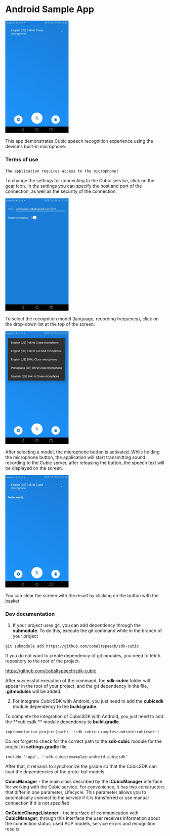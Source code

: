 # Android Sample App

<img src="https://raw.githubusercontent.com/cobaltspeech/examples-android/master/screenshot/photo_2020-03-11_18-03-51.jpg?token=ACSISJ4ILFORQ6MOUNCU4K26QM64M" width="200">

This app demonstrates Cubic speech recognition experience using the device's built-in microphone.

### Terms of use

`The application requires access to the microphone!`

To change the settings for connecting to the Cubic service, click on the gear icon. In the settings you can specify the host and port of the connection, as well as the security of the connection.

<img src="https://raw.githubusercontent.com/cobaltspeech/examples-android/master/screenshot/photo_2020-03-11_18-03-48.jpg?token=ACSISJYFPP2LNO4L2KNG4QK6QM63K" width="200">

To select the recognition model (language, recording frequency), click on the drop-down list at the top of the screen.

<img src="https://raw.githubusercontent.com/cobaltspeech/examples-android/master/screenshot/photo_2020-03-11_18-03-54.jpg?token=ACSISJ4WW6LVUJ2CO4PEQO26QM752" width="200">

After selecting a model, the microphone button is activated. While holding the microphone button, the application will start transmitting sound recording to the Cubic server, after releasing the button, the speech text will be displayed on the screen.

<img src="https://raw.githubusercontent.com/cobaltspeech/examples-android/master/screenshot/photo_2020-03-11_18-03-44.jpg?token=ACSISJYD3BSZ2XLCPRQCXMK6QM6ZO" width="200">

You can clear the screen with the result by clicking on the button with the basket

### Dev documentation

1) If your project uses git, you can add dependency through the **submodule**. To do this, execute the git command while in the branch of your project

 `git submodule add https://github.com/cobaltspeech/sdk-cubic`
 
 If you do not want to create dependency of git modules, you need to fetch repository to the root of the project. 
 
 https://github.com/cobaltspeech/sdk-cubic
 
 After successful execution of the command, the **sdk-cubic** folder will appear in the root of your project, and the git dependency in the file, **.gitmodules** will be added.
 
2) For integrate CubicSDK with Android, you just need to add the **cubicsdk** module dependency to the **build.gradle**.

To complete the integration of CubicSDK with Android, you just need to add the **cubicsdk ** module dependency to **build.gradle**.

`implementation project(path: ':sdk-cubic:examples:android:cubicsdk')`

Do not forget to check for the correct path to the **sdk-cubic** module for the project in **settings.gradle** file.

`include ':app', ':sdk-cubic:examples:android:cubicsdk'`

After that, it remains to synchronize the gradle so that the CubicSDK can load the dependencies of the proto-buf models.

**CubicManager** - the main class described by the **ICubicManager** interface for working with the Cubic service. For convenience, it has two constructors that differ in one parameter, Lifecycle. This parameter allows you to automatically connect to the service if it is transferred or use manual connection if it is not specified.

**OnCubicChangeListener** - the interface of communication with **CubicManager**, through this interface the user receives information about the connection status, used ACP models, service errors and recognition results.
